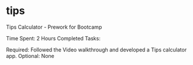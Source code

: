 # tips
Tips Calculator - Prework for Bootcamp

Time Spent: 2 Hours
Completed Tasks:

Required: Followed the Video walkthrough and developed a Tips calculator app.
Optional: None
